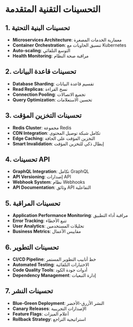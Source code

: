 # التحسينات التقنية المتقدمة

## 1. تحسينات البنية التحتية

- **Microservices Architecture**: معمارية الخدمات المصغرة
- **Container Orchestration**: تنسيق الحاويات مع Kubernetes
- **Auto-scaling**: التوسع التلقائي
- **Health Monitoring**: مراقبة صحة النظام

## 2. تحسينات قاعدة البيانات

- **Database Sharding**: تقسيم قاعدة البيانات
- **Read Replicas**: نسخ القراءة
- **Connection Pooling**: تجميع الاتصالات
- **Query Optimization**: تحسين الاستعلامات

## 3. تحسينات التخزين المؤقت

- **Redis Cluster**: مجموعة Redis
- **CDN Integration**: تكامل شبكة توصيل المحتوى
- **Edge Caching**: التخزين المؤقت على الحافة
- **Smart Invalidation**: إبطال ذكي للتخزين المؤقت

## 4. تحسينات API

- **GraphQL Integration**: تكامل GraphQL
- **API Versioning**: إصدارات API
- **Webhook System**: نظام Webhooks
- **API Documentation**: وثائق API التفاعلية

## 5. تحسينات المراقبة

- **Application Performance Monitoring**: مراقبة أداء التطبيق
- **Error Tracking**: تتبع الأخطاء
- **User Analytics**: تحليلات المستخدمين
- **Business Metrics**: مقاييس الأعمال

## 6. تحسينات التطوير

- **CI/CD Pipeline**: خط أنابيب التطوير المستمر
- **Automated Testing**: الاختبارات التلقائية
- **Code Quality Tools**: أدوات جودة الكود
- **Dependency Management**: إدارة التبعيات

## 7. تحسينات النشر

- **Blue-Green Deployment**: النشر الأزرق-الأخضر
- **Canary Releases**: الإصدارات التجريبية
- **Feature Flags**: أعلام الميزات
- **Rollback Strategy**: استراتيجية التراجع
